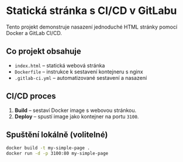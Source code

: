 # Statická stránka s CI/CD v GitLabu

Tento projekt demonstruje nasazení jednoduché HTML stránky pomocí Docker a GitLab CI/CD.

## Co projekt obsahuje

- `index.html` – statická webová stránka
- `Dockerfile` – instrukce k sestavení kontejneru s nginx
- `.gitlab-ci.yml` – automatizované sestavení a nasazení

## CI/CD proces

1. **Build** – sestaví Docker image s webovou stránkou.
2. **Deploy** – spustí image jako kontejner na portu `3100`.

## Spuštění lokálně (volitelné)
```bash
docker build -t my-simple-page .
docker run -d -p 3100:80 my-simple-page
